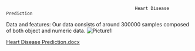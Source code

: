 			                                         Heart Disease Prediction
Data and features:
Our data consists of around 300000 samples composed of both object and numeric data.
![Picture1](https://user-images.githubusercontent.com/79399411/207529511-424b97fe-f2e0-4adf-a1b8-1e8367a29139.png)


[Heart Disease Prediction.docx](https://github.com/Ammar-theScorpion/Disease-Prediction/files/10225217/Heart.Disease.Prediction.docx)

